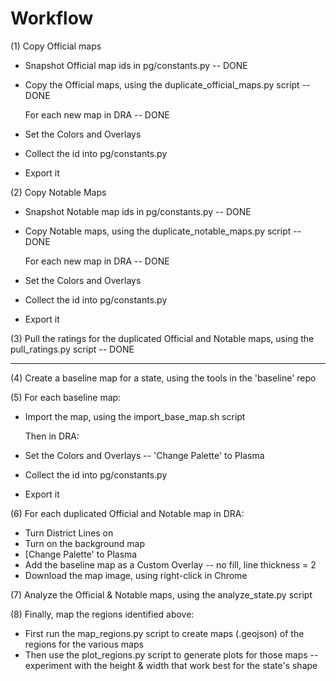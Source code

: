 # Workflow

(1) Copy Official maps
* Snapshot Official map ids in pg/constants.py -- DONE
* Copy the Official maps, using the duplicate_official_maps.py script -- DONE

  For each new map in DRA -- DONE

* Set the Colors and Overlays
* Collect the id into pg/constants.py
* Export it

(2) Copy Notable Maps
* Snapshot Notable map ids in pg/constants.py -- DONE
* Copy Notable maps, using the duplicate_notable_maps.py script -- DONE

  For each new map in DRA -- DONE

* Set the Colors and Overlays
* Collect the id into pg/constants.py
* Export it

(3) Pull the ratings for the duplicated Official and Notable maps, using the pull_ratings.py script -- DONE

---

(4) Create a baseline map for a state, using the tools in the 'baseline' repo

(5) For each baseline map:
* Import the map, using the import_base_map.sh script

  Then in DRA:

* Set the Colors and Overlays -- 'Change Palette' to Plasma
* Collect the id into pg/constants.py
* Export it

(6) For each duplicated Official and Notable map in DRA:
* Turn District Lines on
* Turn on the background map
* [Change Palette' to Plasma
* Add the baseline map as a Custom Overlay -- no fill, line thickness = 2
* Download the map image, using right-click in Chrome

(7) Analyze the Official & Notable maps, using the analyze_state.py script

(8) Finally, map the regions identified above:
* First run the map_regions.py script to create maps (.geojson) of the regions for the various maps
* Then use the plot_regions.py script to generate plots for those maps -- experiment with the height & width that work best for the state's shape
